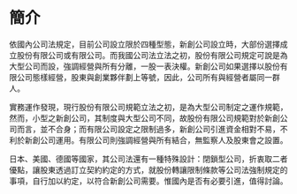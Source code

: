 # 簡介

依國內公司法規定，目前公司設立限於四種型態，新創公司設立時，大部份選擇成立股份有限公司或有限公司。而我國公司法立法之初，股份有限公司規定可說是為大型公司而設，強調經營與所有分離，一股一表決權。新創公司如果選擇以股份有限公司態樣經營，股東與創業夥伴劃上等號，因此，公司所有與經營者屬同一群人。

實務運作發現，現行股份有限公司規範立法之初，是為大型公司制定之運作規範，然而，小型之新創公司，其制度與大型公司不同，故股份有限公司規範對於新創公司而言，並不合身；而有限公司設定之限制過多，新創公司引進資金相對不易，不利於新創公司運用。有限公司則強調經營與所有結合，無監察人及股東會之設置。

日本、美國、德國等國家，其公司法還有一種特殊設計：閉鎖型公司，折衷取二者優點，讓股東透過訂立契約約定的方式，就股份轉讓限制條款等公司法強制規定的事項，自行加以約定，以符合新創公司需要。惟國內是否有必要引進，值得討論。
